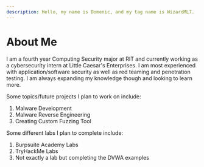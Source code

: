```yaml
---
description: Hello, my name is Domenic, and my tag name is WizardML7.
---
```


# About Me

I am a fourth year Computing Security major at RIT and currently working as a cybersecurity intern at Little Caesar's Enterprises. I am most experienced with application/software security as well as red teaming and penetration testing. I am always expanding my knowledge though and looking to learn more.&#x20;

Some topics/future projects I plan to work on include:&#x20;

1. Malware Development
2. Malware Reverse Engineering
3. Creating Custom Fuzzing Tool

Some different labs I plan to complete include:&#x20;

1. Burpsuite Academy Labs
2. TryHackMe Labs
3. Not exactly a lab but completing the DVWA examples
